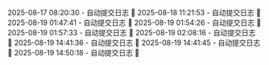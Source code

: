 2025-08-17 08:20:30 - 自动提交日志 🌱
2025-08-18 11:21:53 - 自动提交日志 🌱
2025-08-19 01:47:41 - 自动提交日志 🌱
2025-08-19 01:54:26 - 自动提交日志 🌱
2025-08-19 01:57:33 - 自动提交日志 🌱
2025-08-19 02:08:16 - 自动提交日志 🌱
2025-08-19 14:41:36 - 自动提交日志 🌱
2025-08-19 14:41:45 - 自动提交日志 🌱
2025-08-19 14:50:18 - 自动提交日志 🌱

